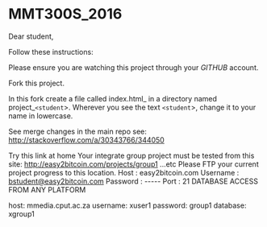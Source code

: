 # MMT300S_2016

Dear student,

Follow these instructions:

Please ensure you are watching this project through your _GITHUB_  account.

Fork this project.

In this fork create a file called index.html_ in a directory named project_`<student`>.
Wherever you see the text `<student`>, change it to your name in lowercase.

See merge changes in the main repo see:
http://stackoverflow.com/a/30343766/344050



Try this link at home 
Your integrate group project must be tested from this site: http://easy2bitcoin.com/projects/group1 ...etc Please FTP your current project progress to this location. 
Host : easy2bitcoin.com 
Username : bstudent@easy2bitcoin.com 
Password : ----- 
Port : 21
DATABASE ACCESS FROM ANY PLATFORM

host: mmedia.cput.ac.za
username: xuser1
password: group1
database: xgroup1

